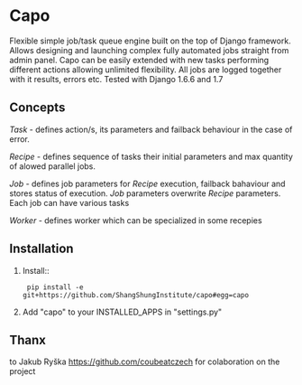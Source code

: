 Capo
====

Flexible simple job/task queue engine built on the top of Django framework.
Allows designing and launching complex fully automated jobs straight from admin panel.
Capo can be easily extended with new tasks performing different actions allowing unlimited flexibility.
All jobs are logged together with it results, errors etc. 
Tested with Django 1.6.6 and 1.7

Concepts
--------
*Task* - defines action/s, its parameters and failback behaviour in the case of error.

*Recipe* - defines sequence of tasks their initial parameters and max quantity of alowed parallel jobs.

*Job* - defines job parameters for *Recipe* execution, failback bahaviour and stores status of execution. *Job* parameters overwrite *Recipe* parameters. Each job can have various tasks

*Worker* - defines worker which can be specialized in some recepies


Installation
------------


1. Install::
    
        pip install -e git+https://github.com/ShangShungInstitute/capo#egg=capo

2. Add "capo" to your INSTALLED_APPS in "settings.py"


Thanx
-----
to Jakub Ryška https://github.com/coubeatczech for colaboration on the project


